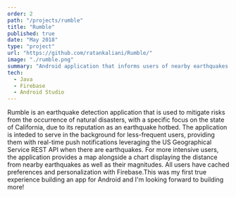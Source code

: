 ```yaml
---
order: 2
path: "/projects/rumble"
title: "Rumble"
published: true
date: "May 2018"
type: "project"
url: "https://github.com/ratankaliani/Rumble/"
image: "./rumble.png"
summary: "Android application that informs users of nearby earthquakes via real-time push notifications"
tech:
  - Java
  - Firebase
  - Android Studio
---
```


Rumble is an earthquake detection application that is used to mitigate risks from the occurrence of natural disasters, with a specific focus on the state of California, due to its reputation as an earthquake hotbed. The application is inteded to serve in the background for less-frequent users, providing them with real-time push notifications leveraging the US Geographical Service REST API when there are earthquakes. For more intensive users, the application provides a map alongside a chart displaying the distance from nearby earthquakes as well as their magnitudes. All users have cached preferences and personalization with Firebase.This was my first true experience building an app for Android and I'm looking forward to building more!
